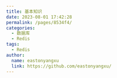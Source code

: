 ```yaml
---
title: 基本知识
date: 2023-08-01 17:42:28
permalink: /pages/8534f4/
categories:
  - 数据库
  - Redis
tags:
  - Redis
author:
  name: eastonyangxu
  link: https://github.com/eastonyangxu/
---
```

